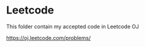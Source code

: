 Leetcode
========

This folder contain my accepted code in Leetcode OJ 

https://oj.leetcode.com/problems/
